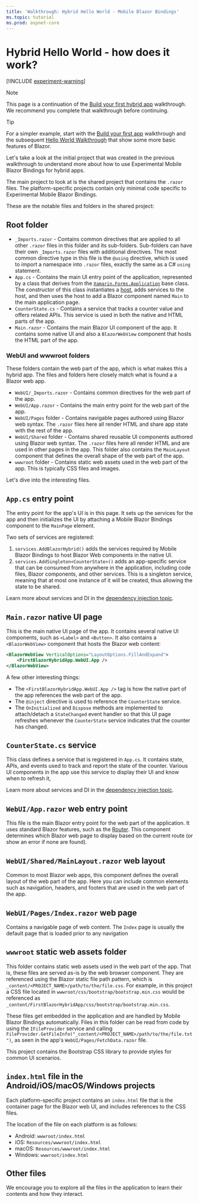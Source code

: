 ```yaml
---
title: 'Walkthrough: Hybrid Hello World - Mobile Blazor Bindings'
ms.topic: tutorial
ms.prod: aspnet-core
---
```


# Hybrid Hello World - how does it work?

[!INCLUDE [experiment-warning](../includes/experiment-warning.md)]

> [!NOTE]
> This page is a continuation of the [Build your first hybrid app](build-first-hybrid-app.md) walkthrough. We recommend you complete that walkthrough before continuing.

> [!TIP]
> For a simpler example, start with the [Build your first app](build-first-app.md) walkthrough and the subsequent [Hello World Walkthrough](hello-world.md) that show some more basic features of Blazor.

Let's take a look at the initial project that was created in the previous walkthrough to understand more about how to use Experimental Mobile Blazor Bindings for hybrid apps.

The main project to look at is the shared project that contains the `.razor` files. The platform-specific projects contain only minimal code specific to Experimental Mobile Blazor Bindings.

These are the notable files and folders in the shared project:

## Root folder

* `_Imports.razor` - Contains common directives that are applied to all other `.razor` files in this folder and its sub-folders. Sub-folders can have their own `_Imports.razor` files with additional directives. The most common directive type in this file is the `@using` directive, which is used to import a namespace into `.razor` files, exactly the same as a C# `using` statement.
* `App.cs` - Contains the main UI entry point of the application, represented by a class that derives from the [`Xamarin.Forms.Application`](https://docs.microsoft.com/dotnet/api/xamarin.forms.application) base class. The constructor of this class instantiates a [host](https://docs.microsoft.com/aspnet/core/fundamentals/host/generic-host), adds services to the host, and then uses the host to add a Blazor component named `Main` to the main application page.
* `CounterState.cs` - Contains a service that tracks a counter value and offers related APIs. This service is used in both the native and HTML parts of the app.
* `Main.razor` - Contains the main Blazor UI component of the app. It contains some native UI and also a `BlazorWebView` component that hosts the HTML part of the app.

### WebUI and wwwroot folders

These folders contain the web part of the app, which is what makes this a hybrid app. The files and folders here closely match what is found a a Blazor web app.

* `WebUI/_Imports.razor` - Contains common directives for the web part of the app.
* `WebUI/App.razor` - Contains the main entry point for the web part of the app.
* `WebUI/Pages` folder - Contains navigable pages authored using Blazor web syntax. The `.razor` files here all render HTML and share app state with the rest of the app.
* `WebUI/Shared` folder - Contains shared reusable UI components authored using Blazor web syntax. The `.razor` files here all render HTML and are used in other pages in the app. This folder also contains the `MainLayout` component that defines the overall shape of the web part of the app.
* `wwwroot` folder - Contains static web assets used in the web part of the app. This is typically CSS files and images.

Let's dive into the interesting files.

## `App.cs` entry point

The entry point for the app's UI is in this page. It sets up the services for the app and then initializes the UI by attaching a Mobile Blazor Bindings component to the `MainPage` element.

Two sets of services are registered:

1. `services.AddBlazorHybrid()` adds the services required by Mobile Blazor Bindings to host Blazor Web components in the native UI.
1. `services.AddSingleton<CounterState>()` adds an app-specific service that can be consumed from anywhere in the application, including code files, Blazor components, and other services. This is a singleton service, meaning that at most one instance of it will be created, thus allowing the state to be shared.

Learn more about services and DI in the [dependency injection topic](../advanced/dependency-injection.md).

## `Main.razor` native UI page

This is the main native UI page of the app. It contains several native UI components, such as `<Label>` and `<Button>`. It also contains a `<BlazorWebView>` component that hosts the Blazor web content:

```xml
<BlazorWebView VerticalOptions="LayoutOptions.FillAndExpand">
    <FirstBlazorHybridApp.WebUI.App />
</BlazorWebView>
```

A few other interesting things:

* The `<FirstBlazorHybridApp.WebUI.App />` tag is how the native part of the app references the web part of the app.
* The `@inject` directive is used to reference the `CounterState` service.
* The `OnInitialized` and `Dispose` methods are implemented to attach/detach a `StateChanged` event handler so that this UI page refreshes whenever the `CounterState` service indicates that the counter has changed.

## `CounterState.cs` service

This class defines a service that is registered in `App.cs`. It contains state, APIs, and events used to track and report the state of the counter. Various UI components in the app use this service to display their UI and know when to refresh it,

Learn more about services and DI in the [dependency injection topic](../advanced/dependency-injection.md).

## `WebUI/App.razor` web entry point

This file is the main Blazor entry point for the web part of the application. It uses standard Blazor features, such as the [Router](https://docs.microsoft.com/aspnet/core/blazor/fundamentals/routing). This component determines which Blazor web page to display based on the current route (or show an error if none are found).

## `WebUI/Shared/MainLayout.razor` web layout

Common to most Blazor web apps, this component defines the overall layout of the web part of the app. Here you can include common elements such as navigation, headers, and footers that are used in the web part of the app.

## `WebUI/Pages/Index.razor` web page

Contains a navigable page of web content. The `Index` page is usually the default page that is loaded prior to any navigation

## `wwwroot` static web assets folder

This folder contains static web assets used in the web part of the app. That is, these files are served as-is by the web browser component. They are referenced using the Blazor static file path pattern, which is `_content/<PROJECT_NAME>/path/to/the/file.css`. For example, in this project a CSS file located in `wwwroot/css/bootstrap/bootstrap.min.css` would be referenced as `_content/FirstBlazorHybridApp/css/bootstrap/bootstrap.min.css`.

These files get embedded in the application and are handled by Mobile Blazor Bindings automatically. Files in this folder can be read from code by using the `IFileProvider` service and calling  `FileProvider.GetFileInfo("_content/<PROJECT_NAME>/path/to/the/file.txt")`, as seen in the app's `WebUI/Pages/FetchData.razor` file.

This project contains the Bootstrap CSS library to provide styles for common UI scenarios.

## `index.html` file in the Android/iOS/macOS/Windows projects

Each platform-specific project contains an `index.html` file that is the container page for the Blazor web UI, and includes references to the CSS files.

The location of the file on each platform is as follows:

* Android: `wwwroot/index.html`
* iOS: `Resources/wwwroot/index.html`
* macOS: `Resources/wwwroot/index.html`
* Windows: `wwwroot/index.html`

## Other files

We encourage you to explore all the files in the application to learn their contents and how they interact.
